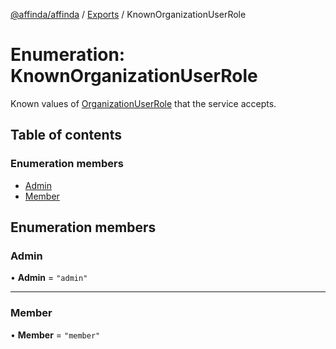 [@affinda/affinda](../README.md) / [Exports](../modules.md) / KnownOrganizationUserRole

# Enumeration: KnownOrganizationUserRole

Known values of [OrganizationUserRole](../modules.md#organizationuserrole) that the service accepts.

## Table of contents

### Enumeration members

- [Admin](KnownOrganizationUserRole.md#admin)
- [Member](KnownOrganizationUserRole.md#member)

## Enumeration members

### Admin

• **Admin** = `"admin"`

___

### Member

• **Member** = `"member"`
